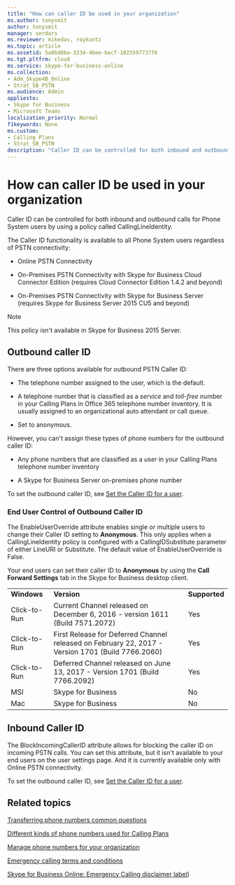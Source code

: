 ```yaml
---
title: "How can caller ID be used in your organization"
ms.author: tonysmit
author: tonysmit
manager: serdars
ms.reviewer: mikedav, roykuntz
ms.topic: article
ms.assetid: 5a0bd8ba-3334-46ee-becf-1025597737f6
ms.tgt.pltfrm: cloud
ms.service: skype-for-business-online
ms.collection: 
- Adm_Skype4B_Online
- Strat_SB_PSTN
ms.audience: Admin
appliesto:
- Skype for Business 
- Microsoft Teams
localization_priority: Normal
f1keywords: None
ms.custom:
- Calling Plans
- Strat_SB_PSTN
description: "Caller ID can be controlled for both inbound and outbound calls for Phone System users by using a policy called CallingLineIdentity."
---
```


# How can caller ID be used in your organization

Caller ID can be controlled for both inbound and outbound calls for Phone System users by using a policy called CallingLineIdentity.
  
The Caller ID functionality is available to all Phone System users regardless of PSTN connectivity:
  
- Online PSTN Connectivity
    
- On-Premises PSTN Connectivity with Skype for Business Cloud Connector Edition (requires Cloud Connector Edition 1.4.2 and beyond)
    
- On-Premises PSTN Connectivity with Skype for Business Server (requires Skype for Business Server 2015 CU5 and beyond)
    
> [!NOTE]
> This policy isn't available in Skype for Business 2015 Server. 
  
## Outbound caller ID

There are three options available for outbound PSTN Caller ID:
  
- The telephone number assigned to the user, which is the default.
    
- A telephone number that is classified as a *service* and *toll-free* number in your Calling Plans in Office 365 telephone number inventory. It is usually assigned to an organizational auto attendant or call queue.
    
- Set to anonymous.
    
However, you can't assign these types of phone numbers for the outbound caller ID:
  
- Any phone numbers that are classified as a  *user*  in your Calling Plans telephone number inventory
    
- A Skype for Business Server on-premises phone number
    
To set the outbound caller ID, see [Set the Caller ID for a user](set-the-caller-id-for-a-user.md).
  
### End User Control of Outbound Caller ID

The EnableUserOverride attribute enables single or multiple users to change their Caller ID setting to **Anonymous**. This only applies when a CallingLineIdentity policy is configured with a CallingIDSubstitute parameter of either LineURI or Substitute. The default value of EnableUserOverride is False.
  
Your end users can set their caller ID to **Anonymous** by using the **Call Forward Settings** tab in the Skype for Business desktop client.
  
||||
|:-----|:-----|:-----|
|**Windows** <br/> |**Version** <br/> |**Supported** <br/> |
|Click-to-Run  <br/> |Current Channel released on December 6, 2016 - version 1611 (Build 7571.2072)  <br/> |Yes  <br/> |
|Click-to-Run  <br/> |First Release for Deferred Channel released on February 22, 2017 - Version 1701 (Build 7766.2060)  <br/> |Yes  <br/> |
|Click-to-Run  <br/> |Deferred Channel released on June 13, 2017 - Version 1701 (Build 7766.2092)  <br/> |Yes  <br/> |
|MSI  <br/> |Skype for Business  <br/> |No  <br/> |
|Mac  <br/> |Skype for Business  <br/> |No  <br/> |
   
## Inbound Caller ID

The BlockIncomingCallerID attribute allows for blocking the caller ID on incoming PSTN calls. You can set this attribute, but it isn't available to your end users on the user settings page. And it is currently available only with Online PSTN connectivity.
  
To set the outbound caller ID, see [Set the Caller ID for a user](set-the-caller-id-for-a-user.md).
  
## Related topics
[Transferring phone numbers common questions](transferring-phone-numbers-common-questions.md)

[Different kinds of phone numbers used for Calling Plans](different-kinds-of-phone-numbers-used-for-calling-plans.md)

[Manage phone numbers for your organization](../what-are-calling-plans-in-office-365/manage-phone-numbers-for-your-organization/manage-phone-numbers-for-your-organization.md)

[Emergency calling terms and conditions](../legal-and-regulatory/emergency-calling-terms-and-conditions.md)

[Skype for Business Online: Emergency Calling disclaimer label](https://github.com/MicrosoftDocs/OfficeDocs-SkypeForBusiness/blob/live/Skype/SfbOnline/downloads/emergency-calling/emergency-calling-label-(en-us)-(v.1.0).zip?raw=true))

  
 